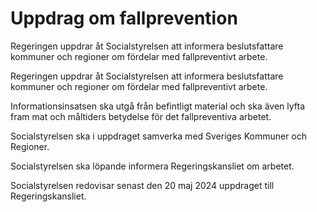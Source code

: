 # Uppdrag om fallprevention

Regeringen uppdrar åt Socialstyrelsen att informera beslutsfattare kommuner och regioner om fördelar med fallpreventivt arbete.

Regeringen uppdrar åt Socialstyrelsen att informera beslutsfattare kommuner och regioner om fördelar med fallpreventivt arbete.

Informationsinsatsen ska utgå från befintligt material och ska även lyfta fram mat och måltiders betydelse för det fallpreventiva arbetet.

Socialstyrelsen ska i uppdraget samverka med Sveriges Kommuner och Regioner.

Socialstyrelsen ska löpande informera Regeringskansliet om arbetet.

Socialstyrelsen redovisar senast den 20 maj 2024 uppdraget till Regeringskansliet.
